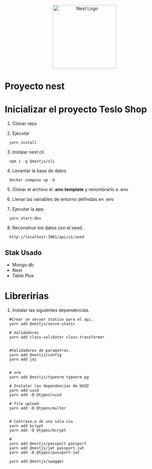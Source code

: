 <p align="center">
  <a href="http://nestjs.com/" target="blank"><img src="https://nestjs.com/img/logo-small.svg" width="200" alt="Nest Logo" /></a>
</p>


# Proyecto nest

# Inicializar el proyecto Teslo Shop

1. Clonar repo

2. Ejecutar
```
  yarn install
```

3. Instalar nest cli
```
  npm i -g @nestjs/cli
```

4. Levantar la base de datos
```
  docker compose up -d
```

5. Clonar el archivo el __.env.template__ y renombrarlo a .env

6. Llenar las variables de entorno definidas en .env

7. Ejecutar la app. 
```
  yarn start:dev
```

8. Reconstruir los datos con el seed.
```
  http://localhost:3001/api/v1/seed
```


## Stak Usado
* Mongo db
* Nest
* Table Plus



# Libreririas
1. Instalar las siguientes dependencias.
```
  #Crear un server statico para el api.
  yarn add @nestjs/serve-static

  # Validadores
  yarn add class-validator class-transformer


  #Validadores de parametros.
  yarn add @nestjs/config
  yarn add joi


  # orm
  yarn add @nestjs/typeorm typeorm pg

  # Instalar las dependencias de UUID
  yarn add uuid
  yarn add -D @types/uuid

  # file upload
  yarn add -D @types/multer


  # Contrase;a de una sola via
  yarn add bcrypt
  yarn add -D @types/bcrypt

  #
  yarn add @nestjs/passport passport
  yarn add @nestjs/jwt passport-jwt
  yarn add -D @types/passport-jwt

  yarn add @nestjs/swagger

```